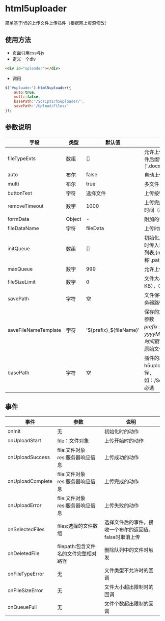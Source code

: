 # html5uploader
简单基于h5的上传文件上传插件（根据网上资源修改）
## 使用方法

* 页面引用css与js
* 定义一个div  
	
```html
<div id="uploader"></div>
```
		
* 调用

```javascript
$('#uploader').html5uploader({
	auto:true,
	multi:false,
	basePath:'/Scripts/h5uploader/',
	savePath:'/Upload/Files/'
});
```

## 参数说明

字段|类型|默认值|说明
----|----|----|----
fileTypeExts|数组|[]|允许上传的文件类型，文件后缀字符集合 ['.docx','.xls']
auto|布尔|false|自动上传
multi|布尔|true|多文件
buttonText|字符|选择文件|上传按钮上的文字
removeTimeout|数字|1000|上传完成后进度条的消失时间（毫秒）
formData|Object|-|附加的参数
fileDataName|字符|fileData|上传时的文件参数名称
initQueue|数组|[]|初始化显示的队列，编辑时传入已保存文件的路径列表,{name:'显示的名称',path:'服务器路径'}
maxQueue|数字|999|允许上传的最大数
fileSizeLimit|数字|0|文件大小限制（单位KB），0时表示不限制
savePath|字符|空|文件保存的相对路径(即服务器路径) 必选
saveFileNameTemplate|字符|'${prefix}_${fileName}'|保存的文件名模版，可用参数 <br/>${prefix}:前缀，格式为yyyyMMddHHmmssfff的时间戳<br/>${fileName}:原始文件名
basePath|字符|空|插件的基础路径，即h5uploader的文件夹路径，如：/Scripts/h5uploader/ 必选
## 事件

事件|参数|说明
----|--|----
onInit|无|初始化时的动作
onUploadStart|file：文件对象|上传开始时的动作
onUploadSuccess|file:文件对象 <br/> res:服务器响应信息|上传成功的动作
onUploadComplete|file:文件对象 <br/> res:服务器响应信息|上传完成的动作
onUploadError|file:文件对象 <br/> res:服务器响应信息|上传失败的动作
onSelectedFiles|files:选择的文件数组|选择文件后的事件，接收一个布尔的返回值，false时取消上传
onDeletedFile|filepath:包含文件名的文件完整相对路径|删除队列中的文件时触发
onFileTypeError|无|文件类型不允许时的回调
onFileSizeError|无|文件大小超出限制时的回调
onQueueFull|无|文件个数超出限制的回调